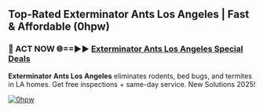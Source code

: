 ## Top-Rated Exterminator Ants Los Angeles | Fast & Affordable (0hpw)

<h3>🐜 ACT NOW 🌐==►► <a href="https://tinyurl.com/2dysvsjj" rel="nofollow">Exterminator Ants Los Angeles Special Deals</a></h3>

**Exterminator Ants Los Angeles** eliminates rodents, bed bugs, and termites in LA homes. Get free inspections + same-day service. New Solutions 2025!

[![0hpw](https://i.imgur.com/JCYaghj.jpeg)](https://tinyurl.com/2dysvsjj)
